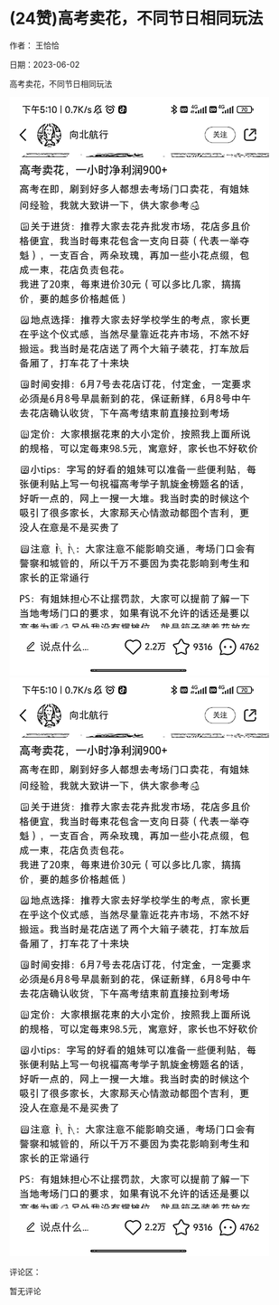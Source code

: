 
# (24赞)高考卖花，不同节日相同玩法

作者：  王恰恰

日期：2023-06-02

高考卖花，不同节日相同玩法

![](img/gaokao-xiangguan_0955.png)![](img/gaokao-xiangguan_0960.png)

评论区：

暂无评论

